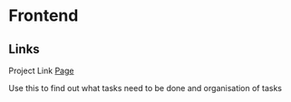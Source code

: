 # Frontend

## Links
Project Link [Page](https://github.com/users/TheArctesian/projects/3/views/1)

Use this to find out what tasks need to be done and organisation of tasks 